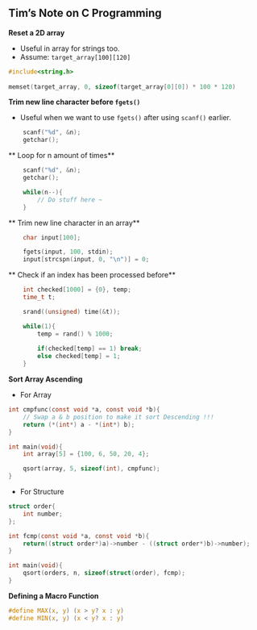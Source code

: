 ## Tim’s Note on C Programming

**Reset a 2D array**
- Useful in array for strings too.
- Assume: `target_array[100][120]`
```c
#include<string.h>
	
memset(target_array, 0, sizeof(target_array[0][0]) * 100 * 120)
```

**Trim new line character before `fgets()`**
- Useful when we want to use `fgets()` after using `scanf()` earlier.
```c
	scanf("%d", &n);
	getchar();
```

** Loop for n amount of times**
```c
	scanf("%d", &n);
	getchar();

	while(n--){
		// Do stuff here ~
	}
```

** Trim new line character in an array**
```c
	char input[100];

	fgets(input, 100, stdin);
	input[strcspn(input, 0, "\n")] = 0;
```

** Check if an index has been processed before**
```c
	int checked[1000] = {0}, temp;
	time_t t;

	srand((unsigned) time(&t));

	while(1){
		temp = rand() % 1000;
			
		if(checked[temp] == 1) break;
		else checked[temp] = 1;
	}
```

**Sort Array Ascending**
- For Array
```c
int cmpfunc(const void *a, const void *b){
	// Swap a & b position to make it sort Descending !!!
	return (*(int*) a - *(int*) b);
}

int main(void){
	int array[5] = {100, 6, 50, 20, 4};

	qsort(array, 5, sizeof(int), cmpfunc);
}
```

- For Structure
```c
struct order{
	int number;
};

int fcmp(const void *a, const void *b){
	return((struct order*)a)->number - ((struct order*)b)->number);
}

int main(void){
	qsort(orders, n, sizeof(struct(order), fcmp);
}
```

**Defining a Macro Function**
```c
#define MAX(x, y) (x > y? x : y)
#define MIN(x, y) (x < y? x : y)
```
